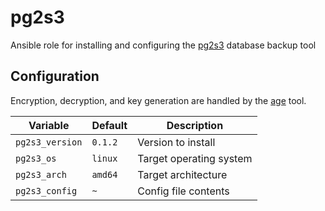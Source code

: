 # pg2s3
Ansible role for installing and configuring the [pg2s3](https://github.com/theandrew168/pg2s3) database backup tool

## Configuration
Encryption, decryption, and key generation are handled by the [age](https://github.com/FiloSottile/age) tool.

| Variable | Default | Description |
| -------- | ------- | ----------- |
| `pg2s3_version` | `0.1.2` | Version to install |
| `pg2s3_os` | `linux` | Target operating system |
| `pg2s3_arch` | `amd64` | Target architecture |
| `pg2s3_config` | `~` | Config file contents |
